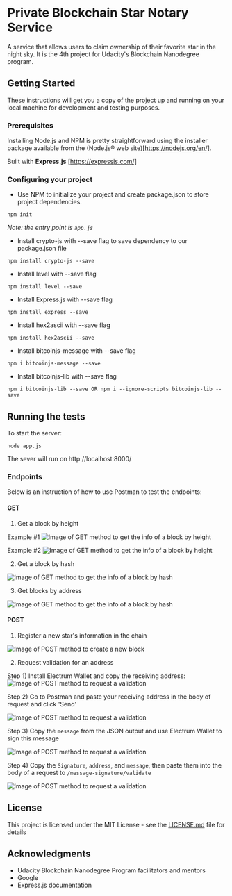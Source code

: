 # Private Blockchain Star Notary Service

A service that allows users to claim ownership of their favorite star in the night sky. It is the 4th project for Udacity's Blockchain Nanodegree program.

## Getting Started

These instructions will get you a copy of the project up and running on your local machine for development and testing purposes.

### Prerequisites

Installing Node.js and NPM is pretty straightforward using the installer package available from the (Node.js® web site)[https://nodejs.org/en/].

Built with **Express.js** [https://expressjs.com/]

### Configuring your project

- Use NPM to initialize your project and create package.json to store project dependencies.
```
npm init
```
*Note: the entry point is `app.js`*
- Install crypto-js with --save flag to save dependency to our package.json file
```
npm install crypto-js --save
```
- Install level with --save flag
```
npm install level --save
```
- Install Express.js with --save flag
```
npm install express --save
```
- Install hex2ascii with --save flag
```
npm install hex2ascii --save
```
- Install bitcoinjs-message with --save flag
```
npm i bitcoinjs-message --save
```
- Install bitcoinjs-lib with --save flag
```
npm i bitcoinjs-lib --save OR npm i --ignore-scripts bitcoinjs-lib --save
```
## Running the tests
To start the server:
```
node app.js
```
The sever will run on http://localhost:8000/

### Endpoints
Below is an instruction of how to use Postman to test the endpoints:
#### GET
1. Get a block by height

Example #1
![Image of GET method to get the info of a block by height](https://github.com/chuanqin3/Udacity-Private-Blockchain-Notary/blob/master/InstructionPictures/get-block-intro.png)

Example #2
![Image of GET method to get the info of a block by height](https://github.com/chuanqin3/Udacity-Private-Blockchain-Notary/blob/master/InstructionPictures/get-block-by-height.png)

2. Get a block by hash

![Image of GET method to get the info of a block by hash](https://github.com/chuanqin3/Udacity-Private-Blockchain-Notary/blob/master/InstructionPictures/get-block-by-hash.png)

3. Get blocks by address

![Image of GET method to get the info of a block by hash](https://github.com/chuanqin3/Udacity-Private-Blockchain-Notary/blob/master/InstructionPictures/get-blocks-by-address.png)

#### POST
1. Register a new star's information in the chain

![Image of POST method to create a new block](https://github.com/chuanqin3/Udacity-Private-Blockchain-Notary/blob/master/InstructionPictures/post-block-intro-2.png)

2. Request validation for an address

Step 1) Install Electrum Wallet and copy the receiving address:
![Image of POST method to request a validation](https://github.com/chuanqin3/Udacity-Private-Blockchain-Notary/blob/master/InstructionPictures/post-request-validation-intro-1.png)

Step 2) Go to Postman and paste your receiving address in the body of request and click 'Send'

![Image of POST method to request a validation](https://github.com/chuanqin3/Udacity-Private-Blockchain-Notary/blob/master/InstructionPictures/post-request-validation-intro-4.png)

Step 3) Copy the `message` from the JSON output and use Electrum Wallet to sign this message

![Image of POST method to request a validation](https://github.com/chuanqin3/Udacity-Private-Blockchain-Notary/blob/master/InstructionPictures/post-request-validation-intro-3.png)

Step 4) Copy the `Signature`, `address`, and `message`, then paste them into the body of a request to `/message-signature/validate`

![Image of POST method to request a validation](https://github.com/chuanqin3/Udacity-Private-Blockchain-Notary/blob/master/InstructionPictures/post-request-validation-intro-5.png)

## License
This project is licensed under the MIT License - see the [LICENSE.md](LICENSE.md) file for details

## Acknowledgments
* Udacity Blockchain Nanodegree Program facilitators and mentors
* Google
* Express.js documentation
